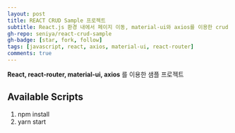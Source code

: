 ```yaml
---
layout: post
title: REACT CRUD Sample 프로젝트
subtitle: React.js 환경 내에서 페이지 이동, material-ui와 axios를 이용한 crud 구성
gh-repo: seniya/react-crud-sample
gh-badge: [star, fork, follow]
tags: [javascript, react, axios, material-ui, react-router]
comments: true
---
```



**React, react-router, material-ui, axios** 를 이용한 샘플 프로젝트


## Available Scripts

1. npm install
2. yarn start